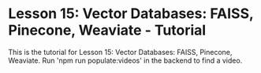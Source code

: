# Lesson 15: Vector Databases: FAISS, Pinecone, Weaviate - Tutorial

This is the tutorial for Lesson 15: Vector Databases: FAISS, Pinecone, Weaviate. Run 'npm run populate:videos' in the backend to find a video.